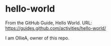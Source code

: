 # hello-world
From the GitHub Guide, Hello World. URL: https://guides.github.com/activities/hello-world/

I am OllieA, owner of this repo.

